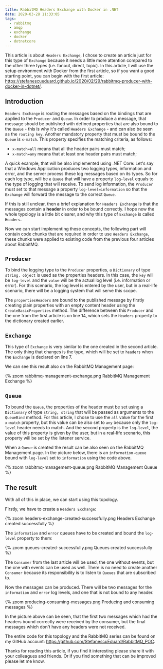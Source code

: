 ```yaml
---
title: RabbitMQ Headers Exchange with Docker in .NET
date: 2020-03-28 11:33:05
tags:
  - rabbitmq
  - amqp
  - exchange
  - docker
  - dotnetcore
---
```



This article is about `Headers Exchange`, I chose to create an article just for this type of `Exchange` because it needs a little more attention compared to the other three types (i.e. fanout, direct, topic).
In this article, I will use the setup environment with Docker from the first article, so if you want a good starting point, you can begin with the first article: https://stefanescueduard.github.io/2020/02/29/rabbitmq-producer-with-docker-in-dotnet/.

## Introduction

`Headers Exchange` is routing the messages based on the bindings that are applied to the `Producer` and `Queue`.
In order to produce a message, that message should be published with defined properties that are also bound to the `Queue` - this is why it's called `Headers Exchange` - and can also be seen as the `routing key`.
Another mandatory property that must be bound to the `Queue` is `x-match`. This property specifies the matching criteria, as follows:
- `x-match=all` means that all the header pairs must match;
- `x-match=any` means that at least one header pairs must match;

A quick example, that will be also implemented using .NET Core:
Let's say that a Windows Application produces two logging types, information and error, and the server process these log messages based on its types.
So for each log type, will be a `Queue` that will have a property `log-level` equals to the type of logging that will receive. To send log information, the `Producer` must set to that message a property `log-level=information` so that the `Exchange` will forward the message to the correct `Queue`.

If this is still unclear, then a brief explanation for `Headers Exchange` is that the messages contain a **header** in order to be bound correctly.
I hope now the whole typology is a little bit clearer, and why this type of `Exchange` is called `Headers`.

Now we can start implementing these concepts, the following part will contain code chunks that are required in order to use `Headers Exchange`, these chunks were applied to existing code from the previous four articles about RabbitMQ.

## `Producer`

To bind the logging type to the `Producer` properties, a `Dictionary` of type `string, object` is used as the properties headers. In this case, the `key` will be `log-level` and the `value` will be the actual log level (i.e. information or error). For this scenario, the log level is entered by the user, but in a real-life scenario, there will be a logging system that will serve this scope.
<script src="https://gist.github.com/StefanescuEduard/0db265cae4058c75ca8a1051f31b605c.js"></script>

The `propertiesHeaders` are bound to the published message by firstly creating plain properties with an empty content header using the `CreateBasicProperties` method. The difference between this `Producer` and the one from the first article is on line 14, which sets the `Headers` property to the dictionary created earlier.

## `Exchange`

This type of `Exchange` is very similar to the one created in the second article. The only thing that changes is the type, which will be set to `headers` when the `Exchange` is declared on line 7.
<script src="https://gist.github.com/StefanescuEduard/613861853dea188e25884ddedec856ac.js"></script>

We can see this result also on the RabbitMQ Management page:

{% zoom rabbitmq-management-exchange.png RabbitMQ Management Exchange %}

## `Queue`

To bound the `Queue`, the properties of the header must be set using a `Dictionary` of type `string, string` that will be passed as arguments to the `QueueBind` method.
For this article, I chose to use the `all` value for the first `x-match` property, but this value can be also set to `any` because only the `log-level` header needs to match.
And the second property is the `log-level`, the value of this property is given by the user, but in a real-life scenario, this property will be set by the listener service.
<script src="https://gist.github.com/StefanescuEduard/c897970461e039d91b0f85ec352823a1.js"></script>

When a `Queue` is created the result can be also seen on the RabbitMQ Management page. In the picture below, there is an `information-queue` bound with `log-level` set to `information` using the code above.

{% zoom rabbitmq-management-queue.png RabbitMQ Management Queue %}

## The result

With all of this in place, we can start using this topology.

Firstly, we have to create a `Headers Exchange`:

{% zoom headers-exchange-created-successfully.png Headers Exchange created successfully %}

The `information` and `error` queues have to be created and bound the `log-level` property to them:

{% zoom queues-created-successfully.png Queues created successfully %}

The `Consumer` from the last article will be used, the one without events, but the one with events can be used as well. There is no need to create another `Consumer` because its responsibility is to listen to `Queues` that are subscribed to.

Now the messages can be produced. There will be two messages for the `information` and `error` log levels, and one that is not bound to any header.

{% zoom producing-consuming-messages.png Producing and consuming messages %}

In the picture above can be seen, that the first two messages which had the headers bound correctly were received by the consumer, but the final messages which don't have any headers were not received.

The entire code for this topology and the RabbitMQ series can be found on my GitHub account: https://github.com/StefanescuEduard/RabbitMQ_POC.

Thanks for reading this article, if you find it interesting please share it with your colleagues and friends. Or if you find something that can be improved please let me know.
